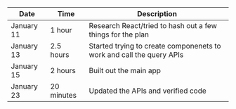 | Date       | Time       | Description                                                          |
| ---------- | ---------- | -------------------------------------------------------------------- |
| January 11 | 1 hour     | Research React/tried to hash out a few things for the plan           |
| January 13 | 2.5 hours  | Started trying to create componenets to work and call the query APIs |
| January 15 | 2 hours    | Built out the main app                                               |
| January 23 | 20 minutes | Updated the APIs and verified code                                   |
